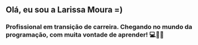 ## Olá, eu sou a Larissa Moura =)
### Profissional em transição de carreira. Chegando no mundo da programação, com muita vontade de aprender!  💻👩‍💻
